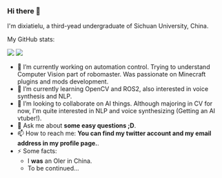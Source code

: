 ### Hi there 👋

<!--
**dixiatielu/dixiatielu** is a ✨ _special_ ✨ repository because its `README.md` (this file) appears on your GitHub profile.

Here are some ideas to get you started:
-->

I'm dixiatielu, a third-yead undergraduate of Sichuan University, China.

My GitHub stats:

![](https://github-readme-stats.vercel.app/api?username=dixiatielu&show_icons=true&theme=gruvbox)
![](https://github-readme-stats.vercel.app/api/top-langs/?username=dixiatielu&theme=dracula&layout=compact)

- 🔭 I’m currently working on automation control. Trying to understand Computer Vision part of robomaster. Was passionate on Minecraft plugins and mods development.
- 🌱 I’m currently learning OpenCV and ROS2, also interested in voice synthesis and NLP.
- 👯 I’m looking to collaborate on AI things. Although majoring in CV for now, I'm quite interested in NLP and voice synthesizing (Getting an AI vtuber!).
- 💬 Ask me about **some easy questions ;D**.
- 📫 How to reach me: **You can find my twitter account and my email address in my profile page.**.
- ⚡ Some facts: 
  - I **was** an OIer in China.
  - To be continued...
